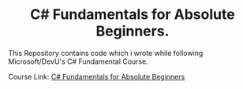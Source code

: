 # <div align="center"> C# Fundamentals for Absolute Beginners. </div>

This Repository contains code which i wrote while following Microsoft/DevU's C# Fundamental Course.

Course Link: [C# Fundamentals for Absolute Beginners](https://docs.microsoft.com/en-us/shows/csharp-fundamentals-for-absolute-beginners/ "C# Fundamentals for Absolute Beginners")
